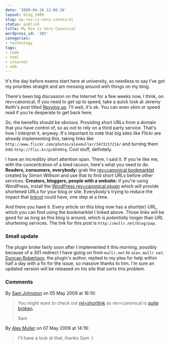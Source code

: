 ```yaml
---
date: '2009-04-26 12:06:36'
layout: blog_2009
slug: my-rev-is-very-canonical
status: publish
title: My Rev is Very Canonical
wordpress_id: '385'
categories:
- technology
tags:
- code
- html
- internet
- web
---
```


It's the day before exams start here at university, so needless to say I've
got my priorities straight and am messing around with things on my blog.

There's been big discussion on the Internet for a few weeks now, I think, on
rev=canonical. If you need to get up to speed, take a quick look at Jeremy
Keith's post titled [Revving up](http://adactio.com/journal/1568/). I'll wait,
it's ok. You can even skim or speed read if you're desperate to get back here.

So, the benefits should be obvious. Providing short URLs from a domain that
you have control of, so as not to rely on a third party service. That's how I
interpret it, anyway. It's important to note that big sites like Flickr are
already implementing this, taking links like
`http://www.flickr.com/photos/alexmuller/3473217214/` and turning them into
`http://flic.kr/p/6hV9tq`. Cool stuff, definitely.

I have an incredibly short attention span. There, I said it. If you're like
me, with the concentration of a tired racoon, here's what you need to do.
**Readers, consumers, everybody:** grab the [rev=canonical
bookmarklet](http://simonwillison.net/2009/Apr/11/revcanonical/) created by
Simon Willison and use that to find short URLs before other services.
**Creators, bloggers, people with a website:** if you're using WordPress,
install the [WordPress rev=canonical
plugin](http://wordpress.org/extend/plugins/revcanonical/) which will provide
shortened URLs for your blog or site. Everybody's trying to reduce the impact
that [linkrot](http://en.wikipedia.org/wiki/Link_rot) could have, one step at
a time.

And there you have it. Every article on this blog now has a short(er) URL,
which you can find using the bookmarklet I linked above. Those links will be
good for as long as this blog is around, which is _potentially_ longer than
URL shortening services. The link for this post is
`http://mullr.net/blog/pap`.

### Small update

The plugin broke fairly soon after I implemented it this morning, possibly
because of a 301 redirect I have going on from `mullr.net` to
`alex.mullr.net`. [Duncan Robertson](http://whomwah.com/), the plugin's
author, replied to my plea for help within half a day with a fix for the
issue, so massive thanks to him. I'm sure an updated version will be released
on his site that sorts this problem.

### Comments ###

By [Sam Johnston](http://samj.net/) on 05 May 2009 at 16:10:

> You might want to check out
> [rel=shortlink](http://code.google.com/p/shortlink/)
> as rev=canonical is [quite
> broken](http://www.mnot.net/blog/2009/04/14/rev_canonical_bad).
>
> Sam

By [Alex Muller](http://alex.mullr.net/blog/) on 07 May 2009 at 14:19:

> I'll have a look at that, thanks Sam :)
